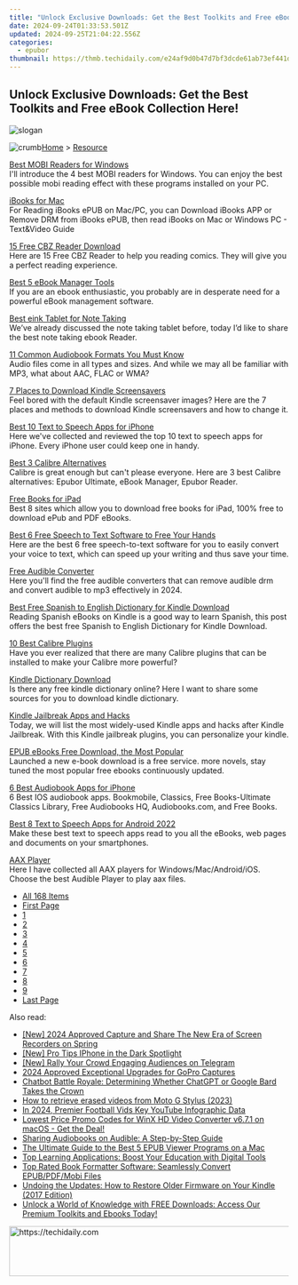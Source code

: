 ```yaml
---
title: "Unlock Exclusive Downloads: Get the Best Toolkits and Free eBook Collection Here!"
date: 2024-09-24T01:33:53.501Z
updated: 2024-09-25T21:04:22.556Z
categories:
  - epubor
thumbnail: https://thmb.techidaily.com/e24af9d0b47d7bf3dcde61ab73ef441dcda155d4ef5a243e1a2546d643282d46.jpg
---
```


## Unlock Exclusive Downloads: Get the Best Toolkits and Free eBook Collection Here!

![slogan](http://www.epubor.com/images/guide-banner-word.png)

![crumb](http://www.epubor.com/images/ol_home.png)[Home](https://tools.techidaily.com/epubor/products/) \> [Resource](https://tools.techidaily.com/epubor/products/)

[Best MOBI Readers for Windows](https://tools.techidaily.com/epubor/reader/)  
 I'll introduce the 4 best MOBI readers for Windows. You can enjoy the best possible mobi reading effect with these programs installed on your PC.

[iBooks for Mac](https://tools.techidaily.com/epubor/products/)  
 For Reading iBooks ePUB on Mac/PC, you can Download iBooks APP or Remove DRM from iBooks ePUB, then read iBooks on Mac or Windows PC - Text&Video Guide

[15 Free CBZ Reader Download](https://tools.techidaily.com/epubor/reader/)  
 Here are 15 Free CBZ Reader to help you reading comics. They will give you a perfect reading experience.

[Best 5 eBook Manager Tools](https://tools.techidaily.com/epubor/ebook-manager/)  
 If you are an ebook enthusiastic, you probably are in desperate need for a powerful eBook management software.

[Best eink Tablet for Note Taking](https://tools.techidaily.com/epubor/products/)  
 We’ve already discussed the note taking tablet before, today I’d like to share the best note taking ebook Reader.

[11 Common Audiobook Formats You Must Know](https://tools.techidaily.com/epubor/products/)  
 Audio files come in all types and sizes. And while we may all be familiar with MP3, what about AAC, FLAC or WMA? 

[7 Places to Download Kindle Screensavers](https://tools.techidaily.com/epubor/products/)  
 Feel bored with the default Kindle screensaver images? Here are the 7 places and methods to download Kindle screensavers and how to change it.

[Best 10 Text to Speech Apps for iPhone](https://tools.techidaily.com/epubor/products/)  
 Here we've collected and reviewed the top 10 text to speech apps for iPhone. Every iPhone user could keep one in handy.

[Best 3 Calibre Alternatives](https://tools.techidaily.com/epubor/products/)  
 Calibre is great enough but can't please everyone. Here are 3 best Calibre alternatives: Epubor Ultimate, eBook Manager, Epubor Reader.

[Free Books for iPad](https://tools.techidaily.com/epubor/products/)  
 Best 8 sites which allow you to download free books for iPad, 100% free to download ePub and PDF eBooks.

[Best 6 Free Speech to Text Software to Free Your Hands](https://tools.techidaily.com/epubor/products/)  
 Here are the best 6 free speech-to-text software for you to easily convert your voice to text, which can speed up your writing and thus save your time.

[Free Audible Converter](https://tools.techidaily.com/epubor/audible-converter/)  
 Here you'll find the free audible converters that can remove audible drm and convert audible to mp3 effectively in 2024.

[Best Free Spanish to English Dictionary for Kindle Download](https://tools.techidaily.com/epubor/products/)  
 Reading Spanish eBooks on Kindle is a good way to learn Spanish, this post offers the best free Spanish to English Dictionary for Kindle Download.

[10 Best Calibre Plugins](https://tools.techidaily.com/epubor/products/)  
 Have you ever realized that there are many Calibre plugins that can be installed to make your Calibre more powerful?

[Kindle Dictionary Download](https://tools.techidaily.com/epubor/products/)  
 Is there any free kindle dictionary online? Here I want to share some sources for you to download kindle dictionary. 

[Kindle Jailbreak Apps and Hacks](https://tools.techidaily.com/epubor/products/)  
 Today, we will list the most widely-used Kindle apps and hacks after Kindle Jailbreak. With this Kindle jailbreak plugins, you can personalize your kindle.

[EPUB eBooks Free Download, the Most Popular](https://tools.techidaily.com/epubor/products/)  
 Launched a new e-book download is a free service. more novels, stay tuned the most popular free ebooks continuously updated.

[6 Best Audiobook Apps for iPhone](https://tools.techidaily.com/epubor/products/)  
 6 Best IOS audiobook apps. Bookmobile, Classics, Free Books-Ultimate Classics Library, Free Audiobooks HQ, Audiobooks.com, and Free Books.

[Best 8 Text to Speech Apps for Android 2022](https://tools.techidaily.com/epubor/products/)  
 Make these best text to speech apps read to you all the eBooks, web pages and documents on your smartphones.

[AAX Player](https://tools.techidaily.com/epubor/products/)  
 Here I have collected all AAX players for Windows/Mac/Android/iOS. Choose the best Audible Player to play aax files.

* [All 168 Items](https://tools.techidaily.com/epubor/products/)
* [First Page](https://tools.techidaily.com/epubor/products/)
* [1](https://tools.techidaily.com/epubor/products/)
* [2](https://tools.techidaily.com/epubor/products/)
* [3](https://tools.techidaily.com/epubor/products/)
* [4](https://tools.techidaily.com/epubor/products/)
* [5](https://tools.techidaily.com/epubor/products/)
* [6](https://tools.techidaily.com/epubor/products/)
* [7](https://tools.techidaily.com/epubor/products/)
* [8](https://tools.techidaily.com/epubor/products/)
* [9](https://tools.techidaily.com/epubor/products/)
* [Last Page](https://tools.techidaily.com/epubor/products/)

<ins class="adsbygoogle"
     style="display:block"
     data-ad-format="autorelaxed"
     data-ad-client="ca-pub-7571918770474297"
     data-ad-slot="1223367746"></ins>

<ins class="adsbygoogle"
     style="display:block"
     data-ad-client="ca-pub-7571918770474297"
     data-ad-slot="8358498916"
     data-ad-format="auto"
     data-full-width-responsive="true"></ins>

<span class="atpl-alsoreadstyle">Also read:</span>
<div><ul>
<li><a href="https://video-capture.techidaily.com/new-2024-approved-capture-and-share-the-new-era-of-screen-recorders-on-spring/"><u>[New] 2024 Approved Capture and Share The New Era of Screen Recorders on Spring</u></a></li>
<li><a href="https://some-approaches.techidaily.com/new-pro-tips-iphone-in-the-dark-spotlight/"><u>[New] Pro Tips IPhone in the Dark Spotlight</u></a></li>
<li><a href="https://extra-skills.techidaily.com/new-rally-your-crowd-engaging-audiences-on-telegram/"><u>[New] Rally Your Crowd Engaging Audiences on Telegram</u></a></li>
<li><a href="https://fox-info.techidaily.com/2024-approved-exceptional-upgrades-for-gopro-captures/"><u>2024 Approved Exceptional Upgrades for GoPro Captures</u></a></li>
<li><a href="https://tech-haven.techidaily.com/chatbot-battle-royale-determining-whether-chatgpt-or-google-bard-takes-the-crown/"><u>Chatbot Battle Royale: Determining Whether ChatGPT or Google Bard Takes the Crown</u></a></li>
<li><a href="https://blog-min.techidaily.com/how-to-retrieve-erased-videos-from-moto-g-stylus-2023-by-fonelab-android-recover-video/"><u>How to retrieve erased videos from Moto G Stylus (2023)</u></a></li>
<li><a href="https://youtube-stream.techidaily.com/in-2024-premier-football-vids-key-youtube-infographic-data/"><u>In 2024, Premier Football Vids Key YouTube Infographic Data</u></a></li>
<li><a href="https://techtrends.techidaily.com/lowest-price-promo-codes-for-winx-hd-video-converter-v671-on-macos-get-the-deal/"><u>Lowest Price Promo Codes for WinX HD Video Converter v6.7.1 on macOS - Get the Deal!</u></a></li>
<li><a href="https://discover-amazing.techidaily.com/sharing-audiobooks-on-audible-a-step-by-step-guide/"><u>Sharing Audiobooks on Audible: A Step-by-Step Guide</u></a></li>
<li><a href="https://discover-amazing.techidaily.com/the-ultimate-guide-to-the-best-5-epub-viewer-programs-on-a-mac/"><u>The Ultimate Guide to the Best 5 EPUB Viewer Programs on a Mac</u></a></li>
<li><a href="https://discover-amazing.techidaily.com/top-learning-applications-boost-your-education-with-digital-tools/"><u>Top Learning Applications: Boost Your Education with Digital Tools</u></a></li>
<li><a href="https://discover-amazing.techidaily.com/top-rated-book-formatter-software-seamlessly-convert-epubpdfmobi-files/"><u>Top Rated Book Formatter Software: Seamlessly Convert EPUB/PDF/Mobi Files</u></a></li>
<li><a href="https://discover-amazing.techidaily.com/undoing-the-updates-how-to-restore-older-firmware-on-your-kindle-2017-edition/"><u>Undoing the Updates: How to Restore Older Firmware on Your Kindle (2017 Edition)</u></a></li>
<li><a href="https://discover-amazing.techidaily.com/unlock-a-world-of-knowledge-with-free-downloads-access-our-premium-toolkits-and-ebooks-today/"><u>Unlock a World of Knowledge with FREE Downloads: Access Our Premium Toolkits and Ebooks Today!</u></a></li>
</ul></div>

<!-- affiliate ads begin -->
<a href="https://aligracehair.sjv.io/c/5597632/1975807/19272" target="_top" id="1975807">
  <img src="//a.impactradius-go.com/display-ad/19272-1975807" border="0" alt="https://techidaily.com" width="728" height="90"/>
</a>
<img height="0" width="0" src="https://aligracehair.sjv.io/i/5597632/1975807/19272" style="position:absolute;visibility:hidden;" border="0" />
<!-- affiliate ads end -->

